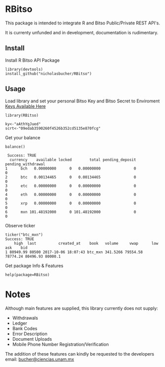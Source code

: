 # RBitso

This package is intended to integrate R and Bitso Public/Private REST API's.

It is currenty unfunded and in development, documentation is rudimentary.


## Install
Install R Bitso API Package
    
    library(devtools)
    install_github("nicholasbucher/RBitso")

## Usage 
Load library and set your personal Bitso Key and Bitso Secret to Enviroment [Keys Available Here](https://bitso.com/api_setup)

    library(RBitso)
    
    ky<-"aAthYgJued"
    scrt<-"09edab3590260f4526b352cd5135e870fcg"
    
Get your balance

    balance()
    
     Success: TRUE 
      currency    available locked        total pending_deposit pending_withdrawal
    1      bch   0.00000000      0   0.00000000               0                  0
    2      btc   0.00134465      0   0.00134465               0                  0
    3      etc   0.00000000      0   0.00000000               0                  0
    4      eth   0.00000000      0   0.00000000               0                  0
    5      xrp   0.00000000      0   0.00000000               0                  0
    6      mxn 101.48192000      0 101.48192000               0                  0
    
    
Observe ticker

    ticker("btc_mxn")
    Success: TRUE 
        high  last          created_at    book   volume     vwap      low      ask    bid
    1 80949.99 80500 2017-10-06 18:07:43 btc_mxn 341.5266 79554.58 78774.24 80496.93 80000.1
    

Get package Info & Features

    help(package=RBitso)


# Notes

Although main features are supplied, this library currently does not supply:

  - Withdrawals
  - Ledger
  - Bank Codes
  - Error Description
  - Document Uploads
  - Mobile Phone Number Registration/Verification

The addition of these features can kindly be requested to the developers email: bucher@ciencias.unam.mx

  





